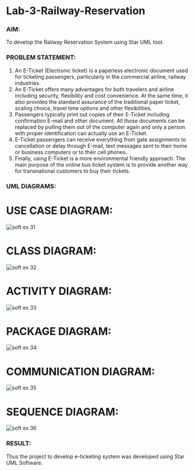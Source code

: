 # Lab-3-Railway-Reservation

### AIM:
To develop the Railway Reservation System using Star UML tool.
### PROBLEM STATEMENT:
1. An E-Ticket (Electronic ticket) is a paperless electronic document used for ticketing
passengers, particularly in the commercial airline, railway industries.
2. An E-Ticket offers many advantages for both travelers and airline including security,
flexibility and cost convenience. At the same time, it also provides the standard assurance of
the traditional paper ticket, scaling choice, travel time options and other flexibilities.
3. Passengers typically print out copies of their E-Ticket including confirmation E-mail
and other document. All those documents can be replaced by pulling them out of the computer
again and only a person with proper identification can actually use an E-Ticket.
4. E-Ticket passengers can receive everything from gate assignments to cancellation or
delay through E-mail, text messages sent to their home or business computers or to their cell
phones.
5. Finally, using E-Ticket is a more environmental friendly approach. The main purpose
of the online bus ticket system is to provide another way for transnational customers to buy
their tickets.
### UML DIAGRAMS:
# USE CASE DIAGRAM:
![soft ex 31](https://github.com/swetha1510/Lab-3-Railway-Reservation/assets/120623583/fb607a5e-ff5d-4f4a-ab6a-b92199b8a613)

# CLASS DIAGRAM:
![soft ex 32](https://github.com/swetha1510/Lab-3-Railway-Reservation/assets/120623583/de027abe-1731-471c-ac9a-7fc551c8a1ae)

# ACTIVITY DIAGRAM:
![soft ex 33](https://github.com/swetha1510/Lab-3-Railway-Reservation/assets/120623583/a9250843-e1f7-4440-b148-375e709a8d52)

# PACKAGE DIAGRAM:
![soft ex 34](https://github.com/swetha1510/Lab-3-Railway-Reservation/assets/120623583/e98733ab-4e60-49fa-ac4c-d317eafa4e23)

# COMMUNICATION DIAGRAM:
![soft ex 35](https://github.com/swetha1510/Lab-3-Railway-Reservation/assets/120623583/b069a013-2c1e-4779-863c-1cfa86a1a866)

# SEQUENCE DIAGRAM:
![soft ex 36](https://github.com/swetha1510/Lab-3-Railway-Reservation/assets/120623583/1b22163b-e65d-46d5-a8dd-f7aad73260c2)

### RESULT:
Thus the project to develop e-ticketing system was developed using Star UML Software.

